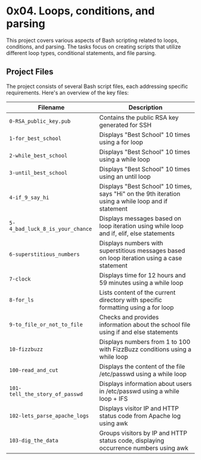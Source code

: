 # 0x04. Loops, conditions, and parsing

This project covers various aspects of Bash scripting related to loops, conditions, and parsing. The tasks focus on creating scripts that utilize different loop types, conditional statements, and file parsing.

## Project Files

The project consists of several Bash script files, each addressing specific requirements. Here's an overview of the key files:

| Filename | Description |
| -------- | ----------- |
| `0-RSA_public_key.pub` | Contains the public RSA key generated for SSH |
| `1-for_best_school` | Displays "Best School" 10 times using a for loop |
| `2-while_best_school` | Displays "Best School" 10 times using a while loop |
| `3-until_best_school` | Displays "Best School" 10 times using an until loop |
| `4-if_9_say_hi` | Displays "Best School" 10 times, says "Hi" on the 9th iteration using a while loop and if statement |
| `5-4_bad_luck_8_is_your_chance` | Displays messages based on loop iteration using while loop and if, elif, else statements |
| `6-superstitious_numbers` | Displays numbers with superstitious messages based on loop iteration using a case statement |
| `7-clock` | Displays time for 12 hours and 59 minutes using a while loop |
| `8-for_ls` | Lists content of the current directory with specific formatting using a for loop |
| `9-to_file_or_not_to_file` | Checks and provides information about the school file using if and else statements |
| `10-fizzbuzz` | Displays numbers from 1 to 100 with FizzBuzz conditions using a while loop |
| `100-read_and_cut`  | Displays the content of the file /etc/passwd using a while loop      |
| `101-tell_the_story_of_passwd` | Displays information about users in /etc/passwd using a while loop + IFS |
| `102-lets_parse_apache_logs` | Displays visitor IP and HTTP status code from Apache log using awk |
| `103-dig_the_data`  | Groups visitors by IP and HTTP status code, displaying occurrence numbers using awk |
